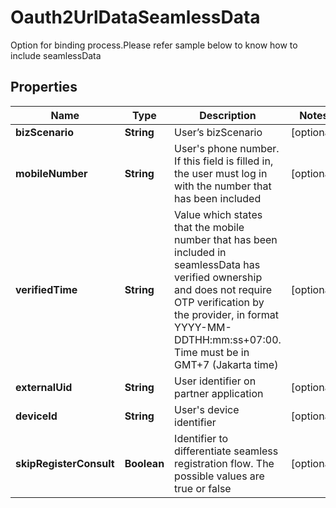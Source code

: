 

# Oauth2UrlDataSeamlessData

Option for binding process.Please refer sample below to know how to include seamlessData

## Properties

| Name | Type | Description | Notes |
| - | - | - | - |
|**bizScenario** | **String** | User’s bizScenario |  [optional] |
|**mobileNumber** | **String** | User's phone number. If this field is filled in, the user must log in with the number that has been included |  [optional] |
|**verifiedTime** | **String** | Value which states that the mobile number that has been included in seamlessData has verified ownership and does not require OTP verification by the provider, in format YYYY-MM-DDTHH:mm:ss+07:00. Time must be in GMT+7 (Jakarta time) |  [optional] |
|**externalUid** | **String** | User identifier on partner application |  [optional] |
|**deviceId** | **String** | User's device identifier |  [optional] |
|**skipRegisterConsult** | **Boolean** | Identifier to differentiate seamless registration flow. The possible values are true or false |  [optional] |



